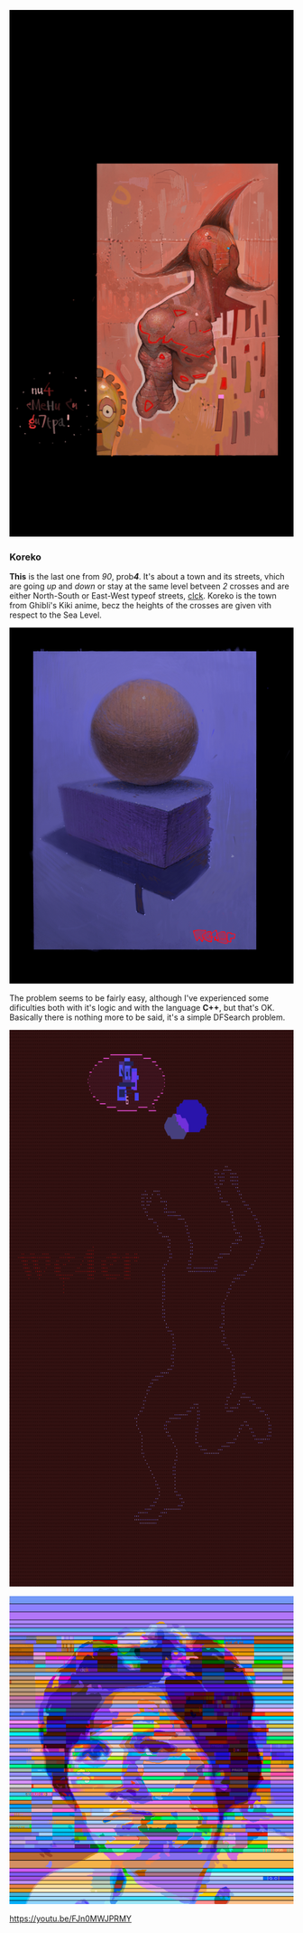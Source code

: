 ![](pix/VAR3_2.png)
### Koreko
**This** is the last one from *90*, prob***4***. 
It's about a town and its streets, vhich are going
*up* and *down* or stay at the same level betveen *2*
crosses and are either North-South or East-West typeof streets,
[clck](https://ioinformatics.org/files/ioi1990round2.pdf).
Koreko is the town from Ghibli's Kiki anime, becz the heights
of the crosses are given vith respect to the Sea Level.

![](pix/VAR2_2.png)

The problem seems to be fairly easy, although I've experienced some
dificulties both with it's logic and with the language **C++**, 
but that's OK. Basically there is nothing more to be said, 
it's a simple DFSearch problem.

![](pix/7slash8.png)

![](pix/mama.png)

https://youtu.be/FJn0MWJPRMY
